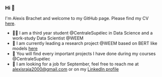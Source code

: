 ### Hi 👋

<!--
**Kolmobatem/Kolmobatem** is a ✨ _special_ ✨ repository because its `README.md` (this file) appears on your GitHub profile.

Here are some ideas to get you started:

- 🔭 I’m currently working on ...
- 🌱 I’m currently learning ...
- 👯 I’m looking to collaborate on ...
- 🤔 I’m looking for help with ...
- 💬 Ask me about ...
- 📫 How to reach me: ...
- 😄 Pronouns: ...
- ⚡ Fun fact: ...
-->

I'm Alexis Brachet and welcome to my GitHub page. Please find my CV [here](https://github.com/Kolmobatem/Kolmobatem/blob/main/CV_ARB_ENG-1.pdf).

- 👨‍🎓 I am a third year student @CentraleSupélec in Data Science and a work-study Data Scientist @WEEM
- 🔭 I am currently leading a research project @WEEM based on BERT like models [here](https://github.com/Kolmobatem/Profile_suggestion_model)
- 🚀 You will find every important projects I have done during my courses @CentraleSupélec
- 👀 I am looking for a job for September, feel free to reach me at alexisraja2000@gmail.com or on my [LinkedIn profile](https://www.linkedin.com/in/alexis-raja-brachet/)
